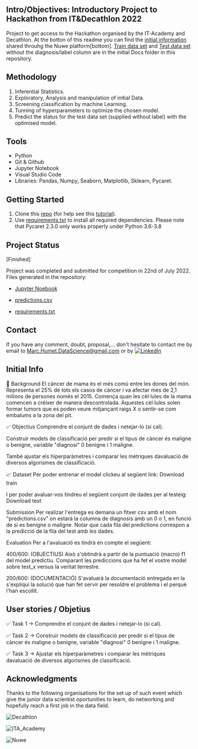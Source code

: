 ## Intro/Objectives: Introductory Project to Hackathon from IT&Decathlon 2022

Project to get access to the Hackathon organised by the IT-Academy and Decathlon. At the botton of this readme you can find the [initial information](##Initial-Info) shared throuhg the Nuwe platform[bottom]. [Train data set](https://github.com/MarkusHumetus/Access_Project_Hackathon_ITA_Decathlon/tree/main/Initial%20Docs) and [Test data set](https://github.com/MarkusHumetus/Access_Project_Hackathon_ITA_Decathlon/blob/main/Initial%20Docs/test.csv) without the diagnosis/label column are in the initial Docs folder in this repository.
    
## Methodology

1. Inferential Statistics.
2. Exploratory, Analysis and manipulation of initial Data.
3. Screening classification by machine Learning.
4. Tunning of hyperparameters to optimize the chosen model.
5. Predict the status for the test data set (supplied without label) with the optimised model.

## Tools

* Python
* Git & Github
* Jupyter Notebook
* Visual Studio Code
* Libraries: Pandas, Numpy, Seaborn, Matplotlib, Sklearn, Pycaret. 

## Getting Started

1. Clone this [repo](https://github.com/MarkusHumetus/Access_Project_Hackathon_ITA_Decathlon) (for help see this [tutorial](https://help.github.com/articles/cloning-a-repository/)).
2. Use [requirements.txt](https://github.com/MarkusHumetus/Access_Project_Hackathon_ITA_Decathlon/blob/main/requirements.txt) to install all required dependencies. Please note that Pycaret 2.3.0 only works properly under Python 3.6-3.8

## Project Status

[Finished]

Project was completed and submitted for competition in 22nd of July 2022.
Files generated in the repository:
- [Jupyter Noebook](https://github.com/MarkusHumetus/Access_Project_Hackathon_ITA_Decathlon/blob/main/main.ipynb)

- [predictions.csv](https://github.com/MarkusHumetus/Access_Project_Hackathon_ITA_Decathlon/blob/main/predictions.csv)
- [requirements.txt](https://github.com/MarkusHumetus/Access_Project_Hackathon_ITA_Decathlon/blob/main/requirements.txt)

## Contact

If you have any comment, doubt, proposal,... don't hesitate to contact me by email to Marc.Humet.DataScience@gmail.com or by 
 [![LinkedIn][linkedin-shield]][linkedin-url]

<!-- https://www.markdownguide.org/basic-syntax/#reference-style-links -->
[linkedin-url]: https://www.linkedin.com/in/marchumetmontada/
[linkedin-shield]: https://img.shields.io/badge/-LinkedIn-black.svg?style=for-the-badge&logo=linkedin&colorB=555


## Initial Info

🌌 Background
El càncer de mama és el més comú entre les dones del món. Representa el 25% de tots els casos de càncer i va afectar més de 2,1 milions de persones només el 2015. Comença quan les cèl·lules de la mama comencen a créixer de manera descontrolada. Aquestes cèl·lules solen formar tumors que es poden veure mitjançant raigs X o sentir-se com embalums a la zona del pit.

✅ Objectius
Comprendre el conjunt de dades i netejar-lo (si cal).

Construir models de classificació per predir si el tipus de càncer és maligne o benigne, variable "diagnosi" 0 benigne i 1 maligne.

També ajustar els hiperparàmetres i comparar les mètriques davaluació de diversos algorismes de classificació.

📈 Dataset
Per poder entrenar el model clickeu al següent link: Download train

I per poder avaluar-vos tindreu el següent conjunt de dades per al testeig: Download test

Submission
Per realizar l'entrega es demana un fitxer csv amb el nom "predictions.csv" on estará la columna de diagnosis amb un 0 o 1, en funció de si es benigne o maligne. Notar que cada fila del predictions correspon a la predicció de la fila del test amb les dades.

Evaluation
Per a l'avaluació es tindrà en compte el següent:

400/600: (OBJECTIUS) Això s'obtindrà a partir de la puntuació (macro) f1 del model predictiu. Comparant les prediccions que ha fet el vostre model sobre test_x versus la veritat terrestre.

200/600: (DOCUMENTACIÓ) S'avaluarà la documentació entregada en la s'expliqui la solució que han fet servir per resoldre el problema i el perquè l'han escollit.

## User stories / Objetius

✅ Task 1 → Comprendre el conjunt de dades i netejar-lo (si cal).

✅ Task 2 → Construir models de classificació per predir si el tipus de càncer és maligne o benigne, variable "diagnosi" 0 benigne i 1 maligne.

✅ Task 3 → Ajustar els hiperparàmetres i comparar les mètriques davaluació de diversos algorismes de classificació.

## Acknowledgments

Thanks to the following organisations for the set up of such event which give the junior data scientist oportunities to learn, do networking and hopefully reach a first job in the data field.

![Decathlon](https://www.montluconvolley.com/wp-content/uploads/2015/07/logo_decathlon-1.png)

![ITA_Academy](https://itacademy.barcelonactiva.cat/pluginfile.php/1/theme_remui/logo/1658314293/logo.png)

![Nuwe](https://elreferente.es/wp-content/uploads/2021/12/LOGO_LETTERS_MONO-3.png)
